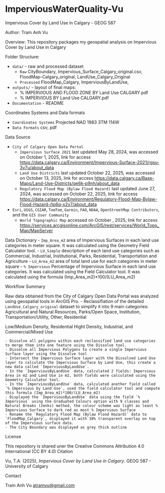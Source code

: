 # ImperviousWaterQuality-Vu
Impervious Cover by Land Use in Calgary - GEOG 587

Author: Tram Anh Vu

Overview: This repository packages my geospatial analysis on Impervious Cover by Land Use in Calgary

Folder Structure: 
   - `data/` - raw and processed dataset
      - `Raw` CityBoundary, Impervious_Surface_Calgary_original.csv, FloodMap-Calgary_original, LandUse_Calgary_Original
      - `Processed` FloodMap_Calgary, ImperviousByLandUse, 
   - `outputs/` - layout of final maps:
      - % IMPERVIOUS AND FLOOD ZONE BY Land Use CALGARY.pdf
      - % IMPERVIOUS BY Land Use CALGARY.pdf
   - `Documentation` -  README     

Coordinates Systems and Data formats
   - `Coordinates Systems` Projected NAD 1983 3TM 114W
   - `Data Formats` csv, pdf

Data Source
   - `City of Calgary Open Data Portal`
     - `Impervious Surface 2021` last updated May 28, 2024, was accessed on October 1, 2025, link for access https://data.calgary.ca/Environment/Impervious-Surface-2021/rgsu-3v7u/about_data
     - `Land Use Districts` last updated October 22, 2025, was accessed on October 13, 2025, link for access https://data.calgary.ca/Base-Maps/Land-Use-Districts/qe6k-p9nh/about_data
     - `Regulatory Flood Map (Bylaw Flood Hazard)` last updated June 27, 2024, was accessed on October 22, 2025, link for access https://data.calgary.ca/Environment/Regulatory-Flood-Map-Bylaw-Flood-Hazard-/tp6q-x2v7/about_data
   - `Esri`, `USGS`, `CGIAR`, `TomTom`, `Garmin`, `FAO`, `NOAA`, `OpenStreetMap Contributors`, and the `GIS User Community`
     - `World Topographic Map` accessed on October , 2025, link for access https://services.arcgisonline.com/ArcGIS/rest/services/World_Topo_Map/MapServer

Data Dictionary
    - `Imp_Area_m2` area of Impervious Surfaces in each land use categories in meter square. It was calculated using the Geometry Field Calculator tool.
    - `LU_Simple` description of each land use categories such as Commercial, Industrial, Institutional, Parks, Residential, Transportation and Agriculture
    - `LU_Area_m2` area of total land use for each categories in meter square
    - `% Impervious` Percentage of Impervious Surface in each land use categories. It was calculated using the Field Calculator tool. It was calculated using the formula (Imp_Area_m2)*100/(LU_Area_m2)
    
Workflow Summary

   Raw data obtained from the City of Calgary Open Data Portal was analyzed using geospatial tools in ArcGIS Pro.
    - Reclassifiation of the detailed `LandUse_Calgary_original` dataset to simplify it into 9 main categories: Agricultural and Natural Resources, Parks/Open Space, Institution, Transportation/Utility, Other, Residential 
    
   Low/Medium Density, Residential Hight Density, Industrial, and Commercial/Mixed Use
   
    - Dissolve all polygons within each reclassified land use categories to merge them into one feature using the Dissolve tool.
    - Dissolve all Impervious Polygons to create a single Impervious Surface layer using the Dissolve tool
    - Intersect the Impervious Surface layer with the Dissolved Land Use layer to calculate the Impervious Surface by Land Use, this create a new data called `ImperviousByLandUse`.
    - In the `ImperviousByLandUse` data, calculated 2 fields: Impervious Area in m2 and Land Use in m2, both fields were calculated using the Geometry Calculator tool.
    - In the `ImperviousByLandUse` data, calculated another field called `% Impervious by Land Use`, used the field calculator tool and compute this formula (Imp_Area_m2)*100/(LU_Area_m2)
    - Displayed the `ImperviousByLandUse` data using the field `% Impervious` using the Graduated Colours option with 9 classes and Natural Breaks (Jenks) method, the colour scheme was light as least % Impervious Surface to dark red as most % Impervious Surface
    - Rename the `Regulatory Flood Map (Bylaw Flood Hazard)` data to `FloodMap_Calgary`, displayed it with 30% transparent overlay on top of the Impervious surface data.
    - The City Boundary was displayed as grey thick outline 
    
License

   This repository is shared uner the Creative Commons Attribution 4.0 International (CC BY 4.0)
Citation

   Vu, T.A. (2025), *Impervious Cover by Land Use in Calgary*. GEOG 587 - University of Calgary
   
Contact

   Tram Anh Vu atramvu@gmail.com 
